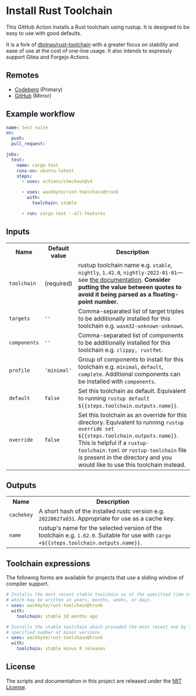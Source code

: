 # Install Rust Toolchain

This GitHub Action installs a Rust toolchain using rustup. It is designed to be
easy to use with good defaults.

It is a fork of [dtolnay/rust-toolchain] with a greater focus on stability and
ease of use at the cost of one-line usage. It also intends to expressly support
Gitea and Forgejo Actions.

[dtolnay/rust-toolchain]: https://github.com/dtolnay/rust-toolchain

## Remotes

- [Codeberg](https://codeberg.org/wackbyte/rust-toolchain) (Primary)
- [GitHub](https://github.com/wackbyte/rust-toolchain) (Mirror)

## Example workflow

```yaml
name: test suite
on:
  push:
  pull_request:

jobs:
  test:
    name: cargo test
    runs-on: ubuntu-latest
    steps:
      - uses: actions/checkout@v4

      - uses: wackbyte/rust-toolchain@trunk
        with:
          toolchain: stable

      - run: cargo test --all-features
```

## Inputs

<table>
<tr>
  <th>Name</th>
  <th>Default value</th>
  <th>Description</th>
</tr>
<tr>
  <td><code>toolchain</code></td>
  <td>(required)</td>
  <td>rustup toolchain name e.g. <code>stable</code>, <code>nightly</code>, <code>1.42.0</code>, <code>nightly-2022-01-01</code>&mdash;see <a href="https://rust-lang.github.io/rustup/concepts/toolchains.html#toolchain-specification" target="_blank">the documentation</a>. <strong>Consider putting the value between quotes to avoid it being parsed as a floating-point number.</strong></td>
</tr>
<tr>
  <td><code>targets</code></td>
  <td><code>''</code></td>
  <td>Comma-separated list of target triples to be additionally installed for this toolchain e.g. <code>wasm32-unknown-unknown</code>.</td>
</tr>
<tr>
  <td><code>components</code></td>
  <td><code>''</code></td>
  <td>Comma-separated list of components to be additionally installed for this toolchain e.g. <code>clippy, rustfmt</code>.</td>
</tr>
<tr>
  <td><code>profile</code></td>
  <td><code>'minimal'</code></td>
  <td>Group of components to install for this toolchain e.g. <code>minimal</code>, <code>default</code>, <code>complete</code>. Additional components can be installed with <code>components</code>.</td>
</tr>
<tr>
  <td><code>default</code></td>
  <td><code>false</code></td>
  <td>Set this toolchain as default. Equivalent to running <code>rustup default ${{steps.toolchain.outputs.name}}</code>.</td>
</tr>
<tr>
  <td><code>override</code></td>
  <td><code>false</code></td>
  <td>Set this toolchain as an override for this directory. Equivalent to running <code>rustup override set ${{steps.toolchain.outputs.name}}</code>. This is helpful if a <code>rustup-toolchain.toml</code> or <code>rustup-toolchain</code> file is present in the directory and you would like to use this toolchain instead.</td>
</tr>
</table>

## Outputs

<table>
<tr>
  <th>Name</th>
  <th>Description</th>
</tr>
<tr>
  <td><code>cachekey</code></td>
  <td>A short hash of the installed rustc version e.g. <code>20220627a831</code>. Appropriate for use as a cache key.</td>
</tr>
<tr>
  <td><code>name</code></td>
  <td>rustup's name for the selected version of the toolchain e.g. <code>1.62.0</code>. Suitable for use with <code>cargo +${{steps.toolchain.outputs.name}}</code>.</td>
</tr>
</table>

## Toolchain expressions

The following forms are available for projects that use a sliding window of
compiler support.

```yaml
# Installs the most recent stable toolchain as of the specified time offset,
# which may be written in years, months, weeks, or days.
- uses: wackbyte/rust-toolchain@trunk
  with:
    toolchain: stable 18 months ago
```

```yaml
# Installs the stable toolchain which preceded the most recent one by the
# specified number of minor versions.
- uses: wackbyte/rust-toolchain@trunk
  with:
    toolchain: stable minus 8 releases
```

## License

The scripts and documentation in this project are released under the [MIT
License].

[MIT License]: LICENSE
